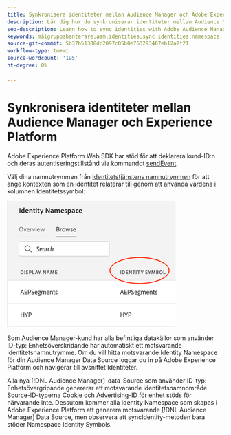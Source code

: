 ```yaml
---
title: Synkronisera identiteter mellan Audience Manager och Adobe Experience Platform med hjälp av Platform Web SDK
description: Lär dig hur du synkroniserar identiteter mellan Audience Manager och Adobe Experience Platform med hjälp av Platform Web SDK
seo-description: Learn how to sync identities with Adobe Audience Manager with Experience Platform Web SDK
keywords: målgruppshanterare;aam;identities;sync identities;namespace;
source-git-commit: 5b37b51308dc2097c05b0e763293467eb12a2f21
workflow-type: tm+mt
source-wordcount: '195'
ht-degree: 0%

---
```



# Synkronisera identiteter mellan Audience Manager och Experience Platform

Adobe Experience Platform Web SDK har stöd för att deklarera kund-ID:n och deras autentiseringstillstånd via kommandot [sendEvent](./overview.md#syncing-identities).

Välj dina namnutrymmen från [Identitetstjänstens namnutrymmen](../../identity/../identity-service/features/namespaces.md) för att ange kontexten som en identitet relaterar till genom att använda värdena i kolumnen Identitetssymbol:

![Vy över namnutrymmesgränssnittet](../assets/identity/edge_namespaceUI_identity-symbol.png)

Som Audience Manager-kund har alla befintliga datakällor som använder ID-typ: Enhetsöverskridande har automatiskt ett motsvarande identitetsnamnutrymme. Om du vill hitta motsvarande Identity Namespace för din Audience Manager Data Source loggar du in på Adobe Experience Platform och navigerar till avsnittet Identiteter.

Alla nya [!DNL Audience Manager]-data-Source som använder ID-typ: Enhetsövergripande genererar ett motsvarande identitetsnamnområde. Source-ID-typerna Cookie och Advertising-ID för enhet stöds för närvarande inte. Dessutom kommer alla Identity Namespace som skapas i Adobe Experience Platform att generera motsvarande [!DNL Audience Manager] Data Source, men observera att syncIdentity-metoden bara stöder Namespace Identity Symbols.
